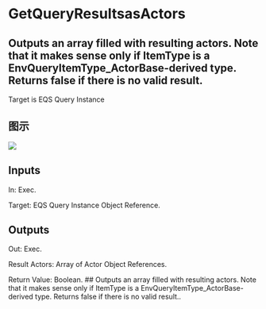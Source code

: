 # GetQueryResultsasActors

## Outputs an array filled with resulting actors. Note that it makes sense only if ItemType is a EnvQueryItemType_ActorBase-derived type. Returns false if there is no valid result.

Target is EQS Query Instance

## 图示

![]($-20221218-17462905.png)

## Inputs

In: Exec.

Target: EQS Query Instance Object Reference.  

## Outputs

Out: Exec.

Result Actors: Array of Actor Object References.

Return Value: Boolean. ## Outputs an array filled with resulting actors. Note that it makes sense only if ItemType is a EnvQueryItemType_ActorBase-derived type. Returns false if there is no valid result..

